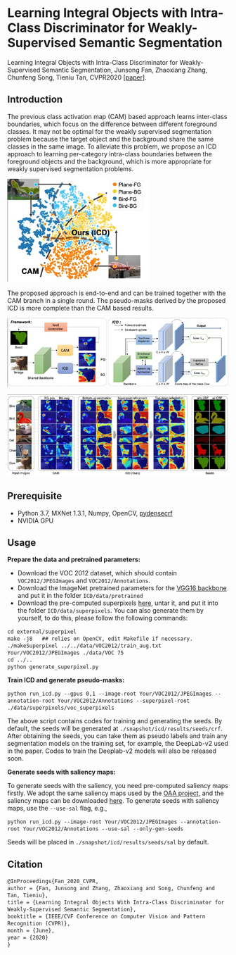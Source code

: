 # Learning Integral Objects with Intra-Class Discriminator for Weakly-Supervised Semantic Segmentation
Learning Integral Objects with Intra-Class Discriminator for Weakly-Supervised Semantic Segmentation, Junsong Fan, Zhaoxiang Zhang, Chunfeng Song, Tieniu Tan, CVPR2020 [[paper]](http://openaccess.thecvf.com/content_CVPR_2020/papers/Fan_Learning_Integral_Objects_With_Intra-Class_Discriminator_for_Weakly-Supervised_Semantic_Segmentation_CVPR_2020_paper.pdf).



## Introduction

The previous class activation map (CAM) based approach learns inter-class boundaries, which focus on the difference between different foreground classes. It may not be optimal for the weakly supervised segmentation problem because the target object and the background share the same classes in the same image. To alleviate this problem, we propose an ICD approach to learning per-category intra-class boundaries between the foreground objects and the background, which is more appropriate for weakly supervised segmentation problems.

![introduction](resources/introduction.jpg)


The proposed approach is end-to-end and can be trained together with the CAM branch in a single round. The pseudo-masks derived by the proposed ICD is more complete than the CAM based results.

![framework](resources/framework.jpg)

![visualization](resources/visualization.jpg)



## Prerequisite

- Python 3.7, MXNet 1.3.1, Numpy, OpenCV, [pydensecrf](https://github.com/lucasb-eyer/pydensecrf)
- NVIDIA GPU



## Usage

**Prepare the data and pretrained parameters:**

- Download the VOC 2012 dataset, which should contain `VOC2012/JPEGImages` and `VOC2012/Annotations`.
- Download the ImageNet pretrained parameters for the [VGG16 backbone](https://drive.google.com/file/d/1SVQgdnuhL7Wo3XIDfwhjVMTk_N1qiVHw/view?usp=sharing) and put it in the folder `ICD/data/pretrained`
- Download the pre-computed superpixels [here](https://drive.google.com/file/d/1vciTj1z32JF6CwNKBc87ypGDLgb8oIQ3/view?usp=sharing), untar it, and put it into the folder `ICD/data/superpixels`. You can also generate them by yourself, to do this, please follow the following commands:

```
cd external/superpixel
make -j8   ## relies on OpenCV, edit Makefile if necessary.
./makeSuperpixel ../../data/VOC2012/train_aug.txt Your/VOC2012/JPEGImages ./data/VOC 75
cd ../..
python generate_superpixel.py
```

**Train ICD and generate pseudo-masks:**

```
python run_icd.py --gpus 0,1 --image-root Your/VOC2012/JPEGImages --annotation-root Your/VOC2012/Annotations --superpixel-root ./data/superpixels/voc_superpixels
```

The above script contains codes for training and generating the seeds. By default, the seeds will be generated at `./snapshot/icd/results/seeds/crf`. After obtaining the seeds, you can take them as pseudo labels and train any segmentation models on the training set, for example, the DeepLab-v2 used in the paper. Codes to train the Deeplab-v2 models will also be released soon.

**Generate seeds with saliency maps:**

To generate seeds with the saliency, you need pre-computed saliency maps firstly. We adopt the same saliency maps used by the [OAA project](https://github.com/PengtaoJiang/OAA), and the saliency maps can be downloaded [here](https://drive.google.com/file/d/1MVbisWvcikdg_hRuK5gbhtGDV-g3TJXd/view?usp=sharing). To generate seeds with saliency maps, use the `--use-sal` flag, e.g.,

```
python run_icd.py --image-root Your/VOC2012/JPEGImages --annotation-root Your/VOC2012/Annotations --use-sal --only-gen-seeds
```

Seeds will be placed in `./snapshot/icd/results/seeds/sal` by default.


## Citation

```
@InProceedings{Fan_2020_CVPR,
author = {Fan, Junsong and Zhang, Zhaoxiang and Song, Chunfeng and Tan, Tieniu},
title = {Learning Integral Objects With Intra-Class Discriminator for Weakly-Supervised Semantic Segmentation},
booktitle = {IEEE/CVF Conference on Computer Vision and Pattern Recognition (CVPR)},
month = {June},
year = {2020}
}
```


